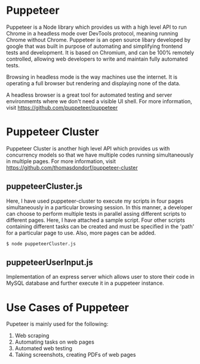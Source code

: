 # Puppeteer
Puppeteer is a Node library which provides us with a high level API to run Chrome in a headless mode over DevTools protocol, meaning running Chrome without Chrome. Puppeteer is an open source libary developed by google that was built in purpose of automating and simplifying frontend tests and development. It is based on Chromium, and can be 100% remotely controlled, allowing web developers to write and maintain fully automated tests.

Browsing in headless mode is the way machines use the internet. It is operating a full browser but rendering and displaying none of the data.

A headless browser is a great tool for automated testing and server environmemts where we don't need a visible UI shell.
For more information, visit https://github.com/puppeteer/puppeteer
# Puppeteer Cluster

Puppeteer Cluster is another high level API which provides us with concurrency models so that we have multiple codes running simultaneously in multiple pages.
For more information, visit https://github.com/thomasdondorf/puppeteer-cluster

## puppeteerCluster.js
Here, I have used puppeteer-cluster to execute my scripts in four pages simultaneously in a particular browsing session. In this manner, a developer can choose to perform multiple tests in parallel assing different scripts to different pages.
Here, I have attached a sample script. Four other scripts containing different tasks can be created and must be specified in the 'path' for a particular page to use.
Also, more pages can be added.
```bash
$ node puppeteerCluster.js

```
## puppeteerUserInput.js

Implementation of an express server which allows user to store their code in MySQL database and further execute it in a puppeteer instance.

# Use Cases of Puppeteer

Pupeteer is mainly used for the following:
1. Web scraping
2. Automating tasks on web pages
3. Automated web testing
4. Taking screenshots, creating PDFs of web pages 



